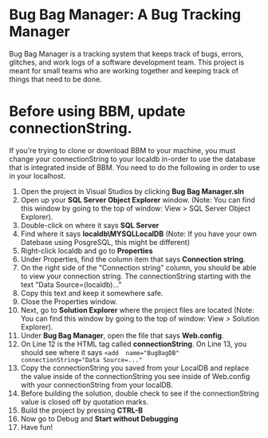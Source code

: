 # Bug Bag Manager: A Bug Tracking Manager

Bug Bag Manager is a tracking system that keeps track of bugs, errors, glitches, and work logs of a software development team. This project is meant for small teams who are working together and keeping track of things that need to be done.


# Before using BBM, update connectionString. 
If you're trying to clone or download BBM to your machine, you must change your connectionString to your localdb in-order to use the database that is integrated inside of BBM. You need to do the following in order to use in your localhost. 
 1. Open the project in Visual Studios by clicking **Bug Bag Manager.sln**
 2. Open up your **SQL Server Object Explorer** window. (Note: You can find this window by going to the top of window: View > SQL Server Object Explorer). 
 3. Double-click on where it says **SQL Server**
 4. Find where it says **localdb\MYSQLLocalDB** (Note: If you have your own Datebase using PosgreSQL, this might be different)
 5. Right-click localdb and go to **Properties**
 6. Under Properties, find the column item that says **Connection string**. 
 7. On the right side of the "Connection string" column, you should be able to view your connection string. The connectionString starting with the text "Data Source=(localdb)..." 
 8. Copy this text and keep it somewhere safe.
 9. Close the Properties window.
 10. Next, go to **Solution Explorer** where the project files are located (Note: You can find this window by going to the top of window: View > Solution Explorer).  
 11. Under **Bug Bag Manager**, open the file that says **Web.config**.
 12. On Line 12 is the HTML tag called **connectionString**. On Line 13, you should see where it says  `<add  name="BugBagDB"  connectionString="Data Source=..."`
 14. Copy the connectionString you saved from your LocalDB and replace the value inside of the connectionString you see inside of Web.config with your connectionString from your localDB. 
 15. Before building the solution, double check to see if the connectionString value is closed off by quotation marks.
 16. Build the project by pressing **CTRL-B**
 17. Now go to Debug and **Start without Debugging**
 18. Have fun! 
